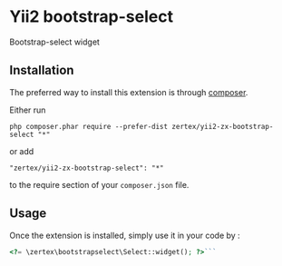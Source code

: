 Yii2 bootstrap-select
=====================
Bootstrap-select widget

Installation
------------

The preferred way to install this extension is through [composer](http://getcomposer.org/download/).

Either run

```
php composer.phar require --prefer-dist zertex/yii2-zx-bootstrap-select "*"
```

or add

```
"zertex/yii2-zx-bootstrap-select": "*"
```

to the require section of your `composer.json` file.


Usage
-----

Once the extension is installed, simply use it in your code by :

```php
<?= \zertex\bootstrapselect\Select::widget(); ?>```
